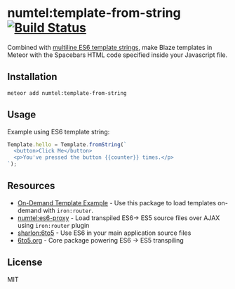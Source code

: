 # numtel:template-from-string [![Build Status](https://travis-ci.org/numtel/meteor-template-from-string.svg?branch=master)](https://travis-ci.org/numtel/meteor-template-from-string)

Combined with [multiline ES6 template strings](http://6to5.org/docs/tour/#template-strings), make Blaze templates in Meteor with the Spacebars HTML code specified inside your Javascript file.

## Installation

```
meteor add numtel:template-from-string
```

## Usage

Example using ES6 template string:
```javascript
Template.hello = Template.fromString(`
  <button>Click Me</button>
  <p>You've pressed the button {{counter}} times.</p>
`);
```

## Resources

* [On-Demand Template Example](https://github.com/numtel/meteor-component-example) - Use this package to load templates on-demand with `iron:router`.
* [numtel:es6-proxy](https://github.com/numtel/meteor-es6-proxy) - Load transpiled ES6-> ES5 source files over AJAX using `iron:router` plugin
* [sharlon:6to5](https://github.com/sbalbalosa/meteor-6to5) - Use ES6 in your main application source files
* [6to5.org](http://6to5.org) - Core package powering ES6 -> ES5 transpiling

## License

MIT
